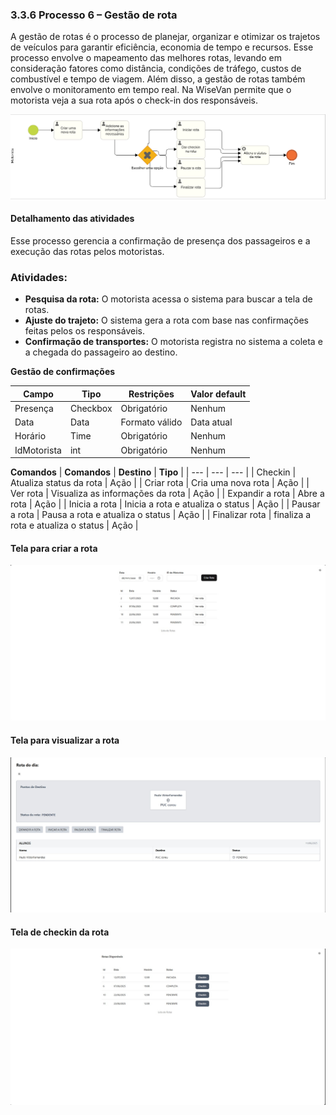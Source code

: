 ### 3.3.6 Processo 6 – Gestão de rota

A gestão de rotas é o processo de planejar, organizar e otimizar os trajetos de veículos para garantir eficiência, economia de tempo e recursos. Esse processo envolve o mapeamento das melhores rotas, levando em consideração fatores como distância, condições de tráfego, custos de combustível e tempo de viagem. Além disso, a gestão de rotas também envolve o monitoramento em tempo real. Na WiseVan permite que o motorista veja a sua rota após o check-in dos responsáveis. 

![gestao-rota](images/bpmn-rota.png)

#### Detalhamento das atividades

Esse processo gerencia a confirmação de presença dos passageiros e a execução das rotas pelos motoristas.

### Atividades:  
- **Pesquisa da rota:** O motorista acessa o sistema para buscar a tela de rotas.  
- **Ajuste do trajeto:** O sistema gera a rota com base nas confirmações feitas pelos os responsáveis.  
- **Confirmação de transportes:** O motorista registra no sistema a coleta e a chegada do passageiro ao destino.

**Gestão de confirmações**

| **Campo**       | **Tipo**         | **Restrições**         | **Valor default** |
| ---             | ---              | ---                    | ---               |
| Presença        | Checkbox         | Obrigatório            | Nenhum            |
| Data            | Data             | Formato válido         | Data atual        |
| Horário         | Time             | Obrigatório            | Nenhum            |
| IdMotorista     | int              | Obrigatório            | Nenhum            |


**Comandos**
| **Comandos**         |  **Destino**                        | **Tipo**          |
| ---                  | ---                                 | ---               |
| Checkin              | Atualiza status da rota             | Ação              |
| Criar rota           | Cria uma nova  rota                 | Ação              |
| Ver rota             | Visualiza as informações da rota    | Ação              |
| Expandir a rota      | Abre a rota                         | Ação              |
| Inicia a rota        | Inicia a rota e atualiza o status   | Ação              |
| Pausar a rota        | Pausa a rota e atualiza o status    | Ação              |
| Finalizar rota       | finaliza a rota e atualiza o status | Ação              |


#### **Tela para criar a rota**
![Rotas](images/tela-criar-rota.jpg)

#### **Tela para visualizar a rota**
![Rotas](images/tela-visualizacao-rota.jpg)


#### **Tela de checkin da rota**
![Rotas](images/tela-checkin-rota.jpg)
